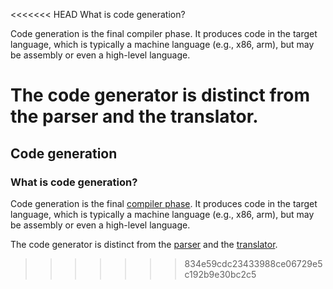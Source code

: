 <<<<<<< HEAD
What is code generation?

Code generation is the final compiler phase. It produces code in the target language, which is typically a machine language (e.g., x86, arm), but may be assembly or even a high-level language.

The code generator is distinct from the parser and the translator.
=======
Code generation
---------------
### What is code generation?
Code generation is the final [compiler phase](#what-are-the-phases-of-a-compiler).
It produces code in the target language, which is typically a machine language (e.g., x86, arm), but may be assembly or even a high-level language.

The code generator is distinct from the [parser](#what-is-a-parser) and the [translator](#what-is-a-translator).
>>>>>>> 834e59cdc23433988ce06729e5c192b9e30bc2c5
